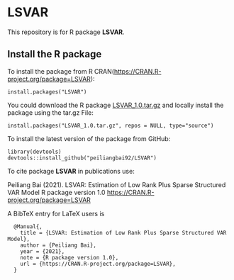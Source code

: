 # LSVAR

This repository is for R package **LSVAR**. 



##  Install the R package 

To install the package from R CRAN(https://CRAN.R-project.org/package=LSVAR):
```
install.packages("LSVAR")
```


You could download the R package [LSVAR_1.0.tar.gz](LSVAR_1.0.tar.gz) and locally install the package using the tar.gz File:
```
install.packages("LSVAR_1.0.tar.gz", repos = NULL, type="source")
```

To install the latest version of the package from GitHub:
```
library(devtools)
devtools::install_github("peiliangbai92/LSVAR")
```


To cite package **LSVAR** in publications use:

  Peiliang Bai (2021). LSVAR: Estimation of Low Rank Plus Sparse Structured VAR Model
  R package version 1.0 https://CRAN.R-project.org/package=LSVAR

A BibTeX entry for LaTeX users is
```
  @Manual{,
    title = {LSVAR: Estimation of Low Rank Plus Sparse Structured VAR Model},
    author = {Peiliang Bai},
    year = {2021},
    note = {R package version 1.0},
    url = {https://CRAN.R-project.org/package=LSVAR},
  }
 ```
